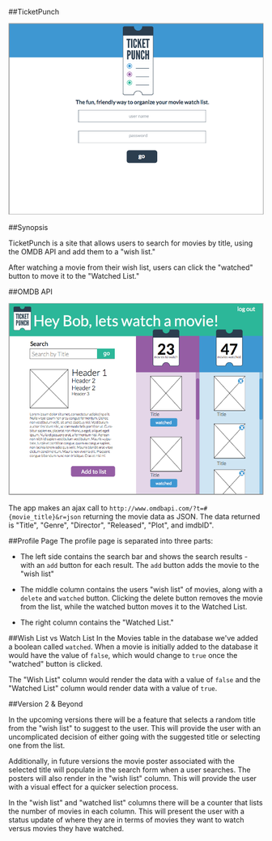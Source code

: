 ##TicketPunch

![TicketPunch](/ticketPunch.png)

##Synopsis

TicketPunch is a site that allows users to search for movies by title, using the OMDB API and add them to a "wish list."

After watching a movie from their wish list, users can click the "watched" button to move it to the "Watched List."

##OMDB API

![User Page](/userPage.png)

The app makes an ajax call to `http://www.omdbapi.com/?t=#{movie_title}&r=json` returning the movie data as JSON. The data returned is "Title", "Genre", "Director", "Released", "Plot", and imdbID".

##Profile Page
The profile page is separated into three parts:

* The left side contains the search bar and shows the search results - with an `add` button for each result. The `add` button adds the movie to the "wish list"

* The middle column contains the users "wish list" of movies, along with a `delete` and `watched` button. Clicking the delete button removes the movie from the list, while the watched button moves it to the Watched List.

* The right column contains the "Watched List."

##Wish List vs Watch List
In the Movies table in the database we've added a boolean called `watched`. When a movie is initially added to the database it would have the value of `false`, which would change to `true` once the "watched" button is clicked.

The "Wish List" column would render the data with a value of `false` and the "Watched List" column would render data with a value of `true`.

##Version 2 & Beyond

In the upcoming versions there will be a feature that selects a random title from the "wish list" to suggest to the user. This will provide the user with an uncomplicated decision of either going with the suggested title or selecting one from the list.

Additionally, in future versions the movie poster associated with the selected title will populate in the search form when a user searches. The posters will also render in the "wish list" column. This will provide the user with a visual effect for a quicker selection process.  

In the "wish list" and "watched list" columns there will be a counter that lists the number of movies in each column. This will present the user with a status update of where they are in terms of movies they want to watch versus movies they have watched.
